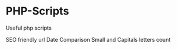 # PHP-Scripts
Useful php scripts

SEO friendly url
Date Comparison
Small and Capitals letters count
